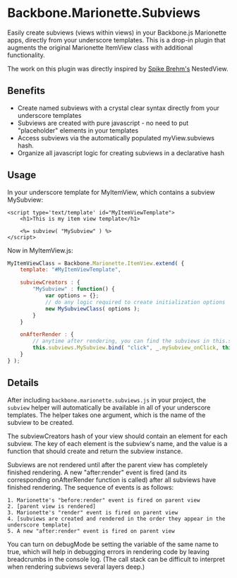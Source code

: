 # Backbone.Marionette.Subviews

Easily create subviews (views within views) in your Backbone.js Marionette apps, directly from your underscore templates. This is a drop-in plugin that augments the original Marionette ItemView class with additional functionality.

The work on this plugin was directly inspired by [Spike Brehm's](https://github.com/spikebrehm) NestedView.

## Benefits

* Create named subviews with a crystal clear syntax directly from your underscore templates 
* Subviews are created with pure javascript - no need to put "placeholder" elements in your templates
* Access subviews via the automatically populated myView.subviews hash.
* Organize all javascript logic for creating subviews in a declarative hash

## Usage

In your underscore template for MyItemView, which contains a subview MySubview:

```
<script type='text/template' id="MyItemViewTemplate">
	<h1>This is my item view template</h1>

	<%= subview( "MySubview" ) %>
</script>
```

Now in MyItemView.js:

```javascript
MyItemViewClass = Backbone.Marionette.ItemView.extend( {
	template: "#MyItemViewTemplate",

	subviewCreators : {
		"MySubview" : function() {
			var options = {};
			// do any logic required to create initialization options
			new MySubviewClass( options );
		}
	}

	onAfterRender : {
		// anytime after rendering, you can find the subviews in this.subviews
		this.subviews.MySubview.bind( "click", _.mySubview_onClick, this );
	}
} );
```

## Details

After including `backbone.marionette.subviews.js` in your project, the `subview` helper will automatically be available in all of your underscore templates. The helper takes one argument, which is the name of the subview to be created.

The subviewCreators hash of your view should contain an element for each subview. The key of each element is the subview's name, and the value is a function that should create and return the subview instance.

Subviews are not rendered until after the parent view has completely finished rendering. A new "after:render" event is fired (and its corresponding onAfterRender function is called) after all subviews have finished rendering. The sequence of events is as follows:

	1. Marionette's "before:render" event is fired on parent view
	2. [parent view is rendered]
	3. Marionette's "render" event is fired on parent view
	4. [subviews are created and rendered in the order they appear in the underscore template]
	5. A new "after:render" event is fired on parent view

You can turn on debugMode be setting the variable of the same name to true, which will help in debugging errors in rendering code by leaving breadcrumbs in the console log. (The call stack can be difficult to interpret when rendering subviews several layers deep.)